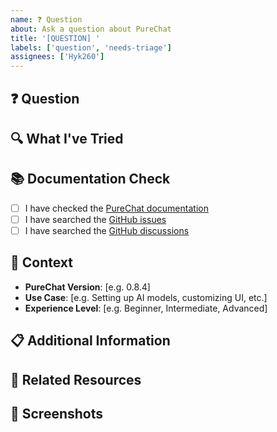 ```yaml
---
name: ❓ Question
about: Ask a question about PureChat
title: '[QUESTION] '
labels: ['question', 'needs-triage']
assignees: ['Hyk260']
---
```


## ❓ Question
<!-- 您的问题是什么？请尽可能具体 -->

## 🔍 What I've Tried
<!-- 描述您已经尝试过什么来寻找答案 -->

## 📚 Documentation Check
<!-- 您是否检查了文档？如果是，您发现了什么？ -->
- [ ] I have checked the [PureChat documentation](https://docs.purechat.cn)
- [ ] I have searched the [GitHub issues](https://github.com/Hyk260/PureChat/issues)
- [ ] I have searched the [GitHub discussions](https://github.com/Hyk260/PureChat/discussions)

## 🎯 Context
<!-- 提供关于您问题的上下文 -->
- **PureChat Version**: [e.g. 0.8.4]
- **Use Case**: [e.g. Setting up AI models, customizing UI, etc.]
- **Experience Level**: [e.g. Beginner, Intermediate, Advanced]

## 📋 Additional Information
<!-- 任何可能有助于回答您问题的其他信息 -->

## 🔗 Related Resources
<!-- 任何相关文档、问题或讨论的链接 -->

## 📸 Screenshots
<!-- 如果适用，添加截图来帮助解释您的问题 --> 
